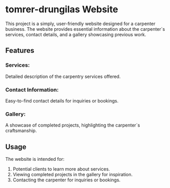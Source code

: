 # tomrer-drungilas Website

This project is a simply, user-friendly website designed for a carpenter business. The website provides essential information about the carpenter´s services, contact details, and a gallery showcasing previous work.

## Features

### Services:

Detailed description of the carpentry services offered.

### Contact Information:

Easy-to-find contact details for inquiries or bookings.

### Gallery:

A showcase of completed projects, highlighting the carpenter´s craftsmanship.

## Usage

The website is intended for:

1. Potential clients to learn more about services.
2. Viewing completed projects in the gallery for inspiration.
3. Contacting the carpenter for inquiries or bookings.
